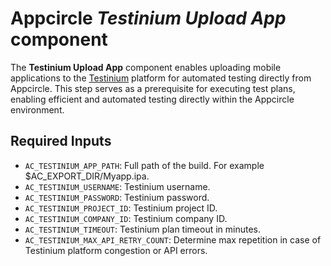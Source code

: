 # Appcircle _Testinium Upload App_ component

The **Testinium Upload App** component enables uploading mobile applications to the [Testinium](https://testinium.com/) platform for automated testing directly from Appcircle. This step serves as a prerequisite for executing test plans, enabling efficient and automated testing directly within the Appcircle environment.

## Required Inputs

- `AC_TESTINIUM_APP_PATH`: Full path of the build. For example $AC_EXPORT_DIR/Myapp.ipa.
- `AC_TESTINIUM_USERNAME`: Testinium username.
- `AC_TESTINIUM_PASSWORD`: Testinium password.
- `AC_TESTINIUM_PROJECT_ID`: Testinium project ID.
- `AC_TESTINIUM_COMPANY_ID`: Testinium company ID.
- `AC_TESTINIUM_TIMEOUT`: Testinium plan timeout in minutes.
- `AC_TESTINIUM_MAX_API_RETRY_COUNT`: Determine max repetition in case of Testinium platform congestion or API errors.